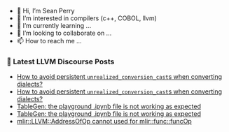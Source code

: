 - 👋 Hi, I’m Sean Perry
- 👀 I’m interested in compilers (c++, COBOL, llvm)
- 🌱 I’m currently learning ...
- 💞️ I’m looking to collaborate on ...
- 📫 How to reach me ...

<!---
s66perry/s66perry is a ✨ special ✨ repository because its `README.md` (this file) appears on your GitHub profile.
You can click the Preview link to take a look at your changes.
--->
### 📕 Latest LLVM Discourse Posts

<!-- DISCOURSE-LLVM:START -->
- [How to avoid persistent `unrealized_conversion_cast`s when converting dialects?](https://discourse.llvm.org/t/how-to-avoid-persistent-unrealized-conversion-cast-s-when-converting-dialects/71721#post_4)
- [How to avoid persistent `unrealized_conversion_cast`s when converting dialects?](https://discourse.llvm.org/t/how-to-avoid-persistent-unrealized-conversion-cast-s-when-converting-dialects/71721#post_3)
- [TableGen: the playground .ipynb file is not working as expected](https://discourse.llvm.org/t/tablegen-the-playground-ipynb-file-is-not-working-as-expected/71745#post_8)
- [TableGen: the playground .ipynb file is not working as expected](https://discourse.llvm.org/t/tablegen-the-playground-ipynb-file-is-not-working-as-expected/71745#post_7)
- [mlir::LLVM::AddressOfOp cannot used for mlir::func::funcOp](https://discourse.llvm.org/t/mlir-addressofop-cannot-used-for-mlir-funcop/71634#post_8)
<!-- DISCOURSE-LLVM:END -->
